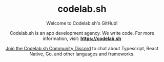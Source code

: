 <div align="center">

<h1 align="center">codelab.sh</h1>
  
  

Welcome to Codelab.sh's GitHub!

Codelab.sh is an app development agency. We write code. For more information, visit: <b>https://codelab.sh</b>

[Join the Codelab.sh Community Discord](https://discord.gg/G3Za2nA2) to chat about Typescript, React Native, Go, and other languages and frameworks.

</div>
